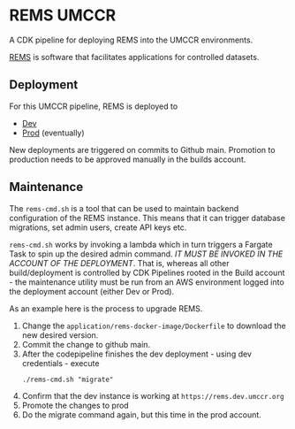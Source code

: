 # REMS UMCCR

A CDK pipeline for deploying REMS into the UMCCR environments.

[REMS](https://github.com/CSCfi/rems) is software that facilitates applications for controlled
datasets.

## Deployment

For this UMCCR pipeline, REMS is deployed to

- [Dev](https://rems.dev.umccr.org)
- [Prod](https://rems.umccr.org) (eventually)

New deployments are triggered on commits to Github main. Promotion to production needs to
be approved manually in the builds account.

## Maintenance

The `rems-cmd.sh` is a tool that can be used to maintain backend configuration of the REMS
instance. This means that it can trigger database migrations, set admin users, create API
keys etc.

`rems-cmd.sh` works by invoking a lambda which in turn triggers a Fargate Task to spin up
the desired admin command. _IT MUST BE INVOKED IN THE ACCOUNT OF THE DEPLOYMENT_. That is,
whereas all other build/deployment is controlled by CDK Pipelines rooted in the Build
account - the maintenance utility must be run from an AWS environment logged into the deployment
account (either Dev or Prod).

As an example here is the process to upgrade REMS.

1. Change the `application/rems-docker-image/Dockerfile` to download the new desired version.
2. Commit the change to github main.
3. After the codepipeline finishes the dev deployment - using dev credentials - execute
   ```
   ./rems-cmd.sh "migrate"
   ```
4. Confirm that the dev instance is working at `https://rems.dev.umccr.org`
5. Promote the changes to prod
6. Do the migrate command again, but this time in the prod account.
